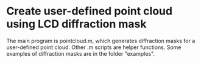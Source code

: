 # Create user-defined point cloud using LCD diffraction mask

The main program is pointcloud.m, which generates diffraction masks for a user-defined point cloud. Other .m scripts are helper functions. Some examples of diffraction masks are in the folder "examples".